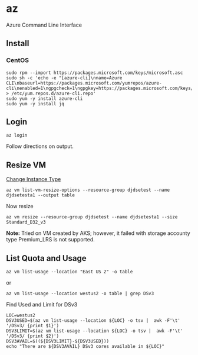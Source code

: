 # az

Azure Command Line Interface

## Install


### CentOS

```
sudo rpm --import https://packages.microsoft.com/keys/microsoft.asc
sudo sh -c 'echo -e "[azure-cli]\nname=Azure CLI\nbaseurl=https://packages.microsoft.com/yumrepos/azure-cli\nenabled=1\ngpgcheck=1\ngpgkey=https://packages.microsoft.com/keys/microsoft.asc" > /etc/yum.repos.d/azure-cli.repo'
sudo yum -y install azure-cli
sudo yum -y install jq
```

## Login

```
az login
```

Follow directions on output.

## Resize VM

[Change Instance Type](https://docs.microsoft.com/en-us/azure/virtual-machines/linux/change-vm-size)

```
az vm list-vm-resize-options --resource-group djdsetest --name djdsetesta1 --output table
```

Now resize

```
az vm resize --resource-group djdsetest --name djdsetesta1 --size Standard_D32_v3
```

**Note:** Tried on VM created by AKS; however, it failed with storage accounty type Premium_LRS is not supported.

## List Quota and Usage

```
az vm list-usage --location "East US 2" -o table
```

or 

```
az vm list-usage --location westus2 -o table | grep DSv3
```

Find Used and Limit for DSv3 

```
LOC=westus2
DSV3USED=$(az vm list-usage --location ${LOC} -o tsv |  awk -F'\t' '/DSv3/ {print $1}')
DSV3LIMIT=$(az vm list-usage --location ${LOC} -o tsv |  awk -F'\t' '/DSv3/ {print $2}')
DSV3AVAIL=$((${DSV3LIMIT}-${DSV3USED}))
echo "There are ${DSV3AVAIL} DSv3 cores available in ${LOC}"
```



